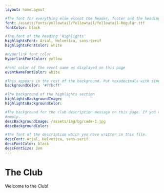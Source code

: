 ```yaml
---
layout: homeLayout

#The font for everything else except the header, footer and the heading 'Highlights'
font: /assets/fonts/yellowtail/Yellowtail/Yellowtail-Regular.ttf
fontColor: black

#The font of the heading 'Highlights'
highlightsFont: Arial, Helvetica, sans-serif
highlightsFontColor: white

#Hyperlink font color
hyperlinkFontColor: yellow

#Font color of the event name as displayed on this page
eventNameFontColor: white

#This appears in the rest of the background. Put hexadecimals with single quotes
backgroundColor: '#7fbcff'

#The background of the highlights section
highlightsBackgroundImage:
highlightsBackgroundColor:

#The background for the club description message on this page. If you don't want color and are going to use image, leave the color
#empty.
descBackgroundImage: /assets/img/bg/code-1.jpg
descBackgroundColor:

#The font of the description which you have written in this file.
descFont: Arial, Helvetica, sans-serif
descFontColor: black
descFontSize: 2em
---
```

# The Club
Welcome to the Club!